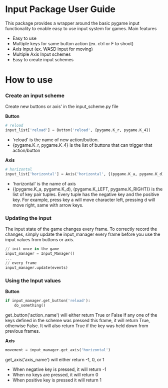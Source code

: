 # Input Package User Guide
This package provides a wrapper around the basic pygame input functionality to enable easy to use input system for games.
Main features
- Easy to use
- Multiple keys for same button action (ex. ctrl or F to shoot)
- Axis Input (ex. WASD input for moving)
- Multiple Axis Input schemes
- Easy to create input schemes

# How to use
### Create an input scheme
Create new buttons or axis' in the input_scheme.py file

**Button**
```python
# reload
input_list['reload'] = Button('reload', {pygame.K_r, pygame.K_4})
```
- 'reload' is the name of new action/button.
- {pygame.K_r, pygame.K_4} is the list of buttons that can trigger that action/button


**Axis**
```python
# horizontal
input_list['horizontal'] = Axis('horizontal', {(pygame.K_a, pygame.K_d), (pygame.K_LEFT, pygame.K_RIGHT)})
```
- 'horizontal' is the name of axis
- {(pygame.K_a, pygame.K_d), (pygame.K_LEFT, pygame.K_RIGHT)} is the list of key pair tuples. Every tuple has the negative key and the positive key.
For example, press key a will move character left, pressing d will move right, same with arrow keys.

### Updating the input
The input state of the game changes every frame. To correctly record the changes, simply update the input_manager every frame before you use the input values from buttons or axis.
```python
// init once in the game
input_manager = Input_Manager() 
...
// every frame
input_manager.update(events)
```
### Using the Input values
**Button**
```python
if input_manager.get_button('reload'):
    do_something()
```
get_button('action_name') will either return True or False
If any one of the keys defined in the scheme was pressed this frame, it will return True, otherwise False. It will also return True if the key was held down from previous frames.

**Axis**
```python
movement = input_manager.get_axis('horizontal')
```
get_axis('axis_name') will either return -1, 0, or 1
- When negative key is pressed, it will return -1
- When no keys are pressed, it will return 0
- When positive key is pressed it will return 1
